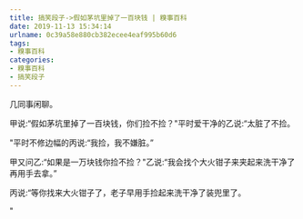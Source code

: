 ```yaml
---
title: 搞笑段子->假如茅坑里掉了一百块钱 | 糗事百科
date: 2019-11-13 15:34:14
urlname: 0c39a58e880cb382ecee4eaf995b60d6
tags: 
- 糗事百科
categories:
- 糗事百科
- 搞笑段子
---
```

几同事闲聊。

甲说:“假如茅坑里掉了一百块钱，你们捡不捡？"平时爱干净的乙说:“太脏了不捡。

"平时不修边幅的丙说:“我捡，我不嫌脏。”

甲又问乙:“如果是一万块钱你捡不捡？"乙说:“我会找个大火钳子来夹起来洗干净了再用手去拿。”

丙说:“等你找来大火钳子了，老子早用手捡起来洗干净了装兜里了。

"


